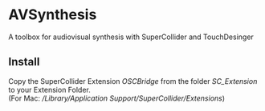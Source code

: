 # AVSynthesis
 A toolbox for audiovisual synthesis with SuperCollider and TouchDesinger
## Install
Copy the SuperCollider Extension *OSCBridge* from the folder *SC_Extension* to your Extension Folder. <br>
(For Mac: */Library/Application Support/SuperCollider/Extensions*)
